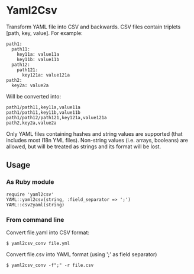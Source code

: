 # Yaml2Csv

Transform YAML file into CSV and backwards. CSV files contain triplets [path, key, value]. For example:

    path1:
      path11:
        key11a: value11a
        key11b: value11b
      path12:
        path121:
          key121a: value121a
    path2:
      key2a: value2a
  
Will be converted into:

    path1/path11,key11a,value11a
    path1/path11,key11b,value11b
    path1/path12/path121,key121a,value121a
    path2,key2a,value2a

Only YAML files containing hashes and string values are supported (that includes most I18n YML files). Non-string values (i.e. arrays, booleans) are allowed, but will be treated as strings and its format will be lost.

## Usage 

### As Ruby module

    require 'yaml2csv'
    YAML::yaml2csv(string, :field_separator => ';')
    YAML::csv2yaml(string)

### From command line

Convert file.yaml into CSV format:

    $ yaml2csv_conv file.yml

Convert file.csv into YAML format (using ';' as field separator)

    $ yaml2csv_conv -f";" -r file.csv

